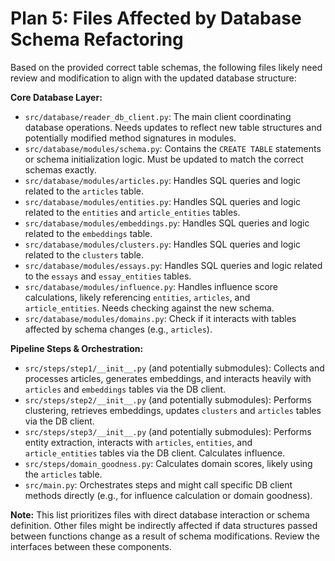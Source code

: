 # Plan 5: Files Affected by Database Schema Refactoring

Based on the provided correct table schemas, the following files likely need review and modification to align with the updated database structure:

**Core Database Layer:**

- `src/database/reader_db_client.py`: The main client coordinating database operations. Needs updates to reflect new table structures and potentially modified method signatures in modules.
- `src/database/modules/schema.py`: Contains the `CREATE TABLE` statements or schema initialization logic. Must be updated to match the correct schemas exactly.
- `src/database/modules/articles.py`: Handles SQL queries and logic related to the `articles` table.
- `src/database/modules/entities.py`: Handles SQL queries and logic related to the `entities` and `article_entities` tables.
- `src/database/modules/embeddings.py`: Handles SQL queries and logic related to the `embeddings` table.
- `src/database/modules/clusters.py`: Handles SQL queries and logic related to the `clusters` table.
- `src/database/modules/essays.py`: Handles SQL queries and logic related to the `essays` and `essay_entities` tables.
- `src/database/modules/influence.py`: Handles influence score calculations, likely referencing `entities`, `articles`, and `article_entities`. Needs checking against the new schema.
- `src/database/modules/domains.py`: Check if it interacts with tables affected by schema changes (e.g., `articles`).

**Pipeline Steps & Orchestration:**

- `src/steps/step1/__init__.py` (and potentially submodules): Collects and processes articles, generates embeddings, and interacts heavily with `articles` and `embeddings` tables via the DB client.
- `src/steps/step2/__init__.py` (and potentially submodules): Performs clustering, retrieves embeddings, updates `clusters` and `articles` tables via the DB client.
- `src/steps/step3/__init__.py` (and potentially submodules): Performs entity extraction, interacts with `articles`, `entities`, and `article_entities` tables via the DB client. Calculates influence.
- `src/steps/domain_goodness.py`: Calculates domain scores, likely using the `articles` table.
- `src/main.py`: Orchestrates steps and might call specific DB client methods directly (e.g., for influence calculation or domain goodness).

**Note:** This list prioritizes files with direct database interaction or schema definition. Other files might be indirectly affected if data structures passed between functions change as a result of schema modifications. Review the interfaces between these components.
